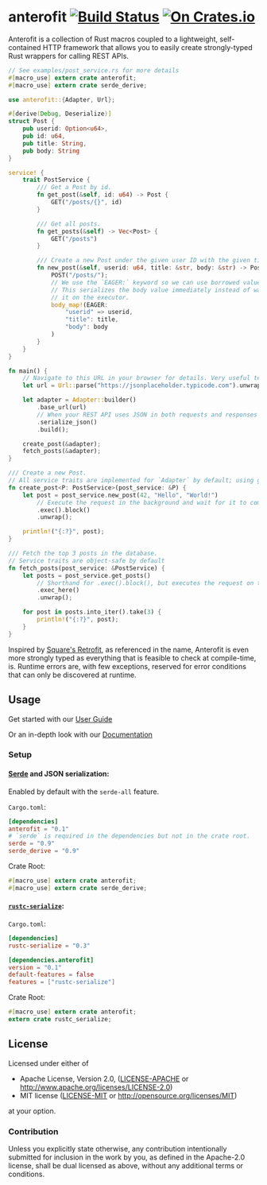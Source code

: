 # anterofit [![Build Status](https://travis-ci.org/abonander/anterofit.svg?branch=master)](https://travis-ci.org/abonander/anterofit) [![On Crates.io](https://img.shields.io/crates/v/anterofit.svg)](https://crates.io/crates/anterofit)

Anterofit is a collection of Rust macros coupled to a lightweight, self-contained HTTP framework that
allows you to easily create strongly-typed Rust wrappers for calling REST APIs.

```rust
// See examples/post_service.rs for more details
#[macro_use] extern crate anterofit;
#[macro_use] extern crate serde_derive;

use anterofit::{Adapter, Url};

#[derive(Debug, Deserialize)]
struct Post {
    pub userid: Option<u64>,
    pub id: u64,
    pub title: String,
    pub body: String
}

service! {
    trait PostService {
        /// Get a Post by id.
        fn get_post(&self, id: u64) -> Post {
            GET("/posts/{}", id)
        }

        /// Get all posts.
        fn get_posts(&self) -> Vec<Post> {
            GET("/posts")
        }

        /// Create a new Post under the given user ID with the given title and body.
        fn new_post(&self, userid: u64, title: &str, body: &str) -> Post {
            POST("/posts/");
            // We use the `EAGER:` keyword so we can use borrowed values in the body.
            // This serializes the body value immediately instead of waiting to serialize
            // it on the executor.
            body_map!(EAGER:
                "userid" => userid,
                "title": title,
                "body": body
            )
        }
    }
}

fn main() {
    // Navigate to this URL in your browser for details. Very useful test API.
    let url = Url::parse("https://jsonplaceholder.typicode.com").unwrap();

    let adapter = Adapter::builder()
        .base_url(url)
        // When your REST API uses JSON in both requests and responses
        .serialize_json()
        .build();

    create_post(&adapter);
    fetch_posts(&adapter);
}

/// Create a new Post.
// All service traits are implemented for `Adapter` by default; using generics like this promotes good namespacing.
fn create_post<P: PostService>(post_service: &P) {
    let post = post_service.new_post(42, "Hello", "World!")
        // Execute the request in the background and wait for it to complete
        .exec().block()
        .unwrap();

    println!("{:?}", post);
}

/// Fetch the top 3 posts in the database.
// Service traits are object-safe by default
fn fetch_posts(post_service: &PostService) {
    let posts = post_service.get_posts()
        // Shorthand for .exec().block(), but executes the request on the current thread.
        .exec_here()
        .unwrap();

    for post in posts.into_iter().take(3) {
        println!("{:?}", post);
    }
}
```

Inspired by [Square's Retrofit](https://square.github.io/retrofit), as referenced in the name, Anterofit is even
more strongly typed as everything that is feasible to check at compile-time, is. Runtime errors are,
with few exceptions, reserved for error conditions that can only be discovered at runtime.

Usage
-----

Get started with our [User Guide](GUIDE.md)

Or an in-depth look with our [Documentation](https://docs.rs/anterofit)

### Setup

#### [Serde](https://crates.io/crates/serde) and JSON serialization:

Enabled by default with the `serde-all` feature.

`Cargo.toml`:
```toml
[dependencies]
anterofit = "0.1"
# `serde` is required in the dependencies but not in the crate root.
serde = "0.9"
serde_derive = "0.9"
```

Crate Root:
```rust
#[macro_use] extern crate anterofit;
#[macro_use] extern crate serde_derive;
```

#### [`rustc-serialize`](https://crates.io/crates/rustc-serialize):

`Cargo.toml`:
```toml
[dependencies]
rustc-serialize = "0.3"

[dependencies.anterofit]
version = "0.1"
default-features = false
features = ["rustc-serialize"]
```

Crate Root:
```rust
#[macro_use] extern crate anterofit;
extern crate rustc_serialize;
```

License
-------

Licensed under either of

 * Apache License, Version 2.0, ([LICENSE-APACHE](LICENSE-APACHE) or http://www.apache.org/licenses/LICENSE-2.0)
 * MIT license ([LICENSE-MIT](LICENSE-MIT) or http://opensource.org/licenses/MIT)

at your option.

### Contribution

Unless you explicitly state otherwise, any contribution intentionally submitted
for inclusion in the work by you, as defined in the Apache-2.0 license, shall be dual licensed as above, without any
additional terms or conditions.
